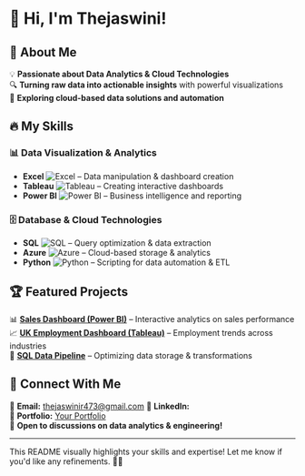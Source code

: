 # 👋 Hi, I'm Thejaswini!  

## 🚀 About Me  
💡 **Passionate about Data Analytics & Cloud Technologies**  
🔍 **Turning raw data into actionable insights** with powerful visualizations  
🌟 **Exploring cloud-based data solutions and automation**  

## 🔥 My Skills  

### 📊 **Data Visualization & Analytics**  
- **Excel** ![Excel](https://img.shields.io/badge/MS_Excel-217346?style=flat-square&logo=microsoft-excel&logoColor=white) – Data manipulation & dashboard creation  
- **Tableau** ![Tableau](https://img.shields.io/badge/Tableau-E97627?style=flat-square&logo=tableau&logoColor=white) – Creating interactive dashboards  
- **Power BI** ![Power BI](https://img.shields.io/badge/Power_BI-F2C811?style=flat-square&logo=power-bi&logoColor=white) – Business intelligence and reporting  

### 🗄 **Database & Cloud Technologies**  
- **SQL** ![SQL](https://img.shields.io/badge/SQL-003B57?style=flat-square&logo=mysql&logoColor=white) – Query optimization & data extraction  
- **Azure** ![Azure](https://img.shields.io/badge/Microsoft_Azure-0078D4?style=flat-square&logo=microsoft-azure&logoColor=white) – Cloud-based storage & analytics  
- **Python** ![Python](https://img.shields.io/badge/Python-3776AB?style=flat-square&logo=python&logoColor=white) – Scripting for data automation & ETL  

## 🏆 Featured Projects  
📊 **[Sales Dashboard (Power BI)](your_project_link)** – Interactive analytics on sales performance  
📈 **[UK Employment Dashboard (Tableau)](your_project_link)** – Employment trends across industries  
🧩 **[SQL Data Pipeline](your_project_link)** – Optimizing data storage & transformations  

## 🔗 Connect With Me  
📧 **Email:** thejaswinir473@gmail.com
🔗 **LinkedIn:**  
📁 **Portfolio:** [Your Portfolio](your_link)  
💬 **Open to discussions on data analytics & engineering!**  

---

This README visually highlights your skills and expertise! Let me know if you'd like any refinements. 🚀🔥  
